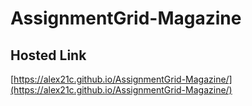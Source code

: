 # AssignmentGrid-Magazine
## Hosted Link
[https://alex21c.github.io/AssignmentGrid-Magazine/](https://alex21c.github.io/AssignmentGrid-Magazine/)
